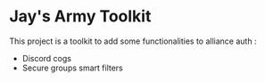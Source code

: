 # Jay's Army Toolkit

This project is a toolkit to add some functionalities to alliance auth :
- Discord cogs
- Secure groups smart filters
